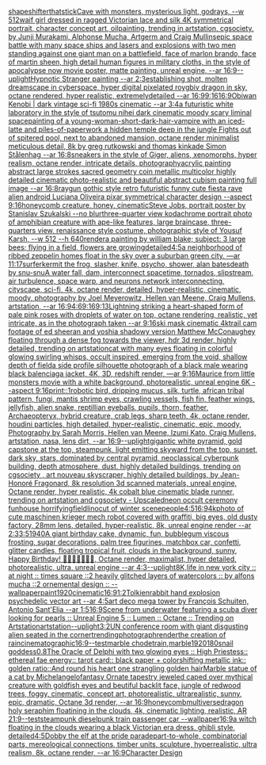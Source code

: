 [shapeshifter](https://www.ebank.nz/aiartgenerator?category=shapeshifter)[that](https://www.ebank.nz/aiartgenerator?category=that)[stick](https://www.ebank.nz/aiartgenerator?category=stick)[Cave with monsters, mysterious light, godrays, --w 512](https://www.ebank.nz/aiartgenerator?category=Cave%2520with%2520monsters%2C%2520mysterious%2520light%2C%2520godrays%2C%2520--w%2520512)[waif girl dressed in ragged Victorian lace and silk 4K symmetrical portrait, character concept art, oilpainting, trending in artstation, cgsociety, by Junji Murakami, Alphonse Mucha, Artgerm and Craig Mullins](https://www.ebank.nz/aiartgenerator?category=waif%2520girl%2520dressed%2520in%2520ragged%2520Victorian%2520lace%2520and%2520silk%25204K%2520symmetrical%2520portrait%2C%2520character%2520concept%2520art%2C%2520oilpainting%2C%2520trending%2520in%2520artstation%2C%2520cgsociety%2C%2520by%2520Junji%2520Murakami%2C%2520Alphonse%2520Mucha%2C%2520Artgerm%2520and%2520Craig%2520Mullins)[epic space battle with many space ships and lasers and explosions with two men standing against one giant man on a battlefield, face of marlon brando, face of martin sheen, high detail human figures in military cloths, in the style of apocalypse now movie poster, matte painting, unreal engine, --ar 16:9](https://www.ebank.nz/aiartgenerator?category=epic%2520space%2520battle%2520with%2520many%2520space%2520ships%2520and%2520lasers%2520and%2520explosions%2520with%2520two%2520men%2520standing%2520against%2520one%2520giant%2520man%2520on%2520a%2520battlefield%2C%2520face%2520of%2520marlon%2520brando%2C%2520face%2520of%2520martin%2520sheen%2C%2520high%2520detail%2520human%2520figures%2520in%2520military%2520cloths%2C%2520in%2520the%2520style%2520of%2520apocalypse%2520now%2520movie%2520poster%2C%2520matte%2520painting%2C%2520unreal%2520engine%2C%2520--ar%252016%3A9)[--uplight](https://www.ebank.nz/aiartgenerator?category=--uplight)[Hypnotic Stranger painting --ar 2:3](https://www.ebank.nz/aiartgenerator?category=Hypnotic%2520Stranger%2520painting%2520--ar%25202%3A3)[](https://www.ebank.nz/aiartgenerator?category=)[establishing shot, molten dreamscape in cyberspace, hyper digital pixelated roygbiv dragon in sky, octane rendered, hyper realistic,  extremelydetailed --ar 16:9](https://www.ebank.nz/aiartgenerator?category=establishing%2520shot%2C%2520molten%2520dreamscape%2520in%2520cyberspace%2C%2520hyper%2520digital%2520pixelated%2520roygbiv%2520dragon%2520in%2520sky%2C%2520octane%2520rendered%2C%2520hyper%2520realistic%2C%2520%2520extremelydetailed%2520--ar%252016%3A9)[9:16](https://www.ebank.nz/aiartgenerator?category=9%3A16)[16:9](https://www.ebank.nz/aiartgenerator?category=16%3A9)[Obiwan Kenobi | dark vintage sci-fi 1980s cinematic --ar 3:4](https://www.ebank.nz/aiartgenerator?category=Obiwan%2520Kenobi%2520%7C%2520dark%2520vintage%2520sci-fi%25201980s%2520cinematic%2520--ar%25203%3A4)[a futuristic white laboratory in the style of tsutomu nihei dark cinematic moody scary liminal space](https://www.ebank.nz/aiartgenerator?category=a%2520futuristic%2520white%2520laboratory%2520in%2520the%2520style%2520of%2520tsutomu%2520nihei%2520dark%2520cinematic%2520moody%2520scary%2520liminal%2520space)[painting of a young-woman-short-dark-hair-vampire with an iced-latte and piles-of-paperwork a hidden temple deep in the jungle Fights out of spitered pool, next to abandoned mansion, octane render minimalist meticulous detail, 8k by greg rutkowski and thomas kinkade Simon Stålenhag  --ar 16:8](https://www.ebank.nz/aiartgenerator?category=painting%2520of%2520a%2520young-woman-short-dark-hair-vampire%2520with%2520an%2520iced-latte%2520and%2520piles-of-paperwork%2520a%2520hidden%2520temple%2520deep%2520in%2520the%2520jungle%2520Fights%2520out%2520of%2520spitered%2520pool%2C%2520next%2520to%2520abandoned%2520mansion%2C%2520octane%2520render%2520minimalist%2520meticulous%2520detail%2C%25208k%2520by%2520greg%2520rutkowski%2520and%2520thomas%2520kinkade%2520Simon%2520St%C3%A5lenhag%2520%2520--ar%252016%3A8)[sneakers in the style of Giger, aliens, xenomorphs, hyper realism, octane render, intricate details, photography](https://www.ebank.nz/aiartgenerator?category=sneakers%2520in%2520the%2520style%2520of%2520Giger%2C%2520aliens%2C%2520xenomorphs%2C%2520hyper%2520realism%2C%2520octane%2520render%2C%2520intricate%2520details%2C%2520photography)[acrylic painting abstract large strokes sacred geometry coin metallic multicolor highly detailed cinematic photo-realistic and beautiful abstract cubism painting full image --ar 16:8](https://www.ebank.nz/aiartgenerator?category=acrylic%2520painting%2520abstract%2520large%2520strokes%2520sacred%2520geometry%2520coin%2520metallic%2520multicolor%2520highly%2520detailed%2520cinematic%2520photo-realistic%2520and%2520beautiful%2520abstract%2520cubism%2520painting%2520full%2520image%2520--ar%252016%3A8)[raygun gothic style retro futuristic funny cute fiesta rave alien android Luciana Oliveira  pixar symmetrical character design --aspect 9:16](https://www.ebank.nz/aiartgenerator?category=raygun%2520gothic%2520style%2520retro%2520futuristic%2520funny%2520cute%2520fiesta%2520rave%2520alien%2520android%2520Luciana%2520Oliveira%2520%2520pixar%2520symmetrical%2520character%2520design%2520--aspect%25209%3A16)[honeycomb creature, honey, cinematic](https://www.ebank.nz/aiartgenerator?category=honeycomb%2520creature%2C%2520honey%2C%2520cinematic)[Steve Jobs,  portrait poster by Stanislav Szukalski --no blur](https://www.ebank.nz/aiartgenerator?category=Steve%2520Jobs%2C%2520%2520portrait%2520poster%2520by%2520Stanislav%2520Szukalski%2520--no%2520blur)[three-quarter view kodachrome portrait photo of amphibian creature with ape-like features, large braincase, three-quarters view, renaissance style costume, photographic style of Yousuf Karsh, --w 512 --h 640](https://www.ebank.nz/aiartgenerator?category=three-quarter%2520view%2520kodachrome%2520portrait%2520photo%2520of%2520amphibian%2520creature%2520with%2520ape-like%2520features%2C%2520large%2520braincase%2C%2520three-quarters%2520view%2C%2520renaissance%2520style%2520costume%2C%2520photographic%2520style%2520of%2520Yousuf%2520Karsh%2C%2520--w%2520512%2520--h%2520640)[render](https://www.ebank.nz/aiartgenerator?category=render)[a painting by william blake; subject: 3 large bees; flying in a field, flowers are growing](https://www.ebank.nz/aiartgenerator?category=a%2520painting%2520by%2520william%2520blake%3B%2520subject%3A%25203%2520large%2520bees%3B%2520flying%2520in%2520a%2520field%2C%2520flowers%2520are%2520growing)[detailed](https://www.ebank.nz/aiartgenerator?category=detailed)[4:5](https://www.ebank.nz/aiartgenerator?category=4%3A5)[a neighborhood of ribbed zeppelin homes float in the sky over a suburban green city. —ar 11:17](https://www.ebank.nz/aiartgenerator?category=a%2520neighborhood%2520of%2520ribbed%2520zeppelin%2520homes%2520float%2520in%2520the%2520sky%2520over%2520a%2520suburban%2520green%2520city.%2520%E2%80%94ar%252011%3A17)[surfer](https://www.ebank.nz/aiartgenerator?category=surfer)[kermit the frog, slasher, knife, psycho, shower, alan bates](https://www.ebank.nz/aiartgenerator?category=kermit%2520the%2520frog%2C%2520slasher%2C%2520knife%2C%2520psycho%2C%2520shower%2C%2520alan%2520bates)[death by snu-snu](https://www.ebank.nz/aiartgenerator?category=death%2520by%2520snu-snu)[A water fall, dam, interconnect spacetime, tornados, slipstream, air turbulence, space warp, and neurons network interconnecting, cityscape, sci-fi, 4k, octane render, detailed, hyper-realistic, cinematic, moody, photography by Joel Meyerowitz, Hellen van Meene, Craig Mullens, artstation, --ar 16:9](https://www.ebank.nz/aiartgenerator?category=A%2520water%2520fall%2C%2520dam%2C%2520interconnect%2520spacetime%2C%2520tornados%2C%2520slipstream%2C%2520air%2520turbulence%2C%2520space%2520warp%2C%2520and%2520neurons%2520network%2520interconnecting%2C%2520cityscape%2C%2520sci-fi%2C%25204k%2C%2520octane%2520render%2C%2520detailed%2C%2520hyper-realistic%2C%2520cinematic%2C%2520moody%2C%2520photography%2520by%2520Joel%2520Meyerowitz%2C%2520Hellen%2520van%2520Meene%2C%2520Craig%2520Mullens%2C%2520artstation%2C%2520--ar%252016%3A9)[4:6](https://www.ebank.nz/aiartgenerator?category=4%3A6)[9:16](https://www.ebank.nz/aiartgenerator?category=9%3A16)[9:13](https://www.ebank.nz/aiartgenerator?category=9%3A13)[Lightning striking a heart-shaped form of pale pink roses with droplets of water on top, octane rendering, realistic, yet intricate, as in the photograph taken --ar 9:16](https://www.ebank.nz/aiartgenerator?category=Lightning%2520striking%2520a%2520heart-shaped%2520form%2520of%2520pale%2520pink%2520roses%2520with%2520droplets%2520of%2520water%2520on%2520top%2C%2520octane%2520rendering%2C%2520realistic%2C%2520yet%2520intricate%2C%2520as%2520in%2520the%2520photograph%2520taken%2520--ar%25209%3A16)[ski mask cinematic 4k](https://www.ebank.nz/aiartgenerator?category=ski%2520mask%2520cinematic%25204k)[trail cam footage of ed sheeran and yoshi](https://www.ebank.nz/aiartgenerator?category=trail%2520cam%2520footage%2520of%2520ed%2520sheeran%2520and%2520yoshi)[a shadowy version Matthew McConaughey floating through a dense fog towards the viewer, hdr 3d render, highly detailed, trending on artstation](https://www.ebank.nz/aiartgenerator?category=a%2520shadowy%2520version%2520Matthew%2520McConaughey%2520floating%2520through%2520a%2520dense%2520fog%2520towards%2520the%2520viewer%2C%2520hdr%25203d%2520render%2C%2520highly%2520detailed%2C%2520trending%2520on%2520artstation)[cat with many eyes floating in colorful glowing swirling whisps, occult inspired, emerging from the void, shallow depth of field](https://www.ebank.nz/aiartgenerator?category=cat%2520with%2520many%2520eyes%2520floating%2520in%2520colorful%2520glowing%2520swirling%2520whisps%2C%2520occult%2520inspired%2C%2520emerging%2520from%2520the%2520void%2C%2520shallow%2520depth%2520of%2520field)[a side profile silhouette photograph of a black male wearing black balenciaga jacket, 4K, 3D, redshift render, —ar 9:16](https://www.ebank.nz/aiartgenerator?category=a%2520side%2520profile%2520silhouette%2520photograph%2520of%2520a%2520black%2520male%2520wearing%2520black%2520balenciaga%2520jacket%2C%25204K%2C%25203D%2C%2520redshift%2520render%2C%2520%E2%80%94ar%25209%3A16)[Maurice from little monsters movie with a white background, photorealistic, unreal engine 6K --aspect 9:16](https://www.ebank.nz/aiartgenerator?category=Maurice%2520from%2520little%2520monsters%2520movie%2520with%2520a%2520white%2520background%2C%2520photorealistic%2C%2520unreal%2520engine%25206K%2520--aspect%25209%3A16)[print::1](https://www.ebank.nz/aiartgenerator?category=print%3A%3A1)[robotic bird, dripping mucus, silk, turtle, african tribal pattern, fungi, mantis shrimp eyes, crawling vessels, fish fin, feather wings, jellyfish, alien snake, reptillian eyeballs, pupils, thorn, feather, Archaeopteryx, hybrid creature, crab legs, sharp teeth, 4k, octane render, houdini particles, high detailed, hyper-realistic, cinematic, epic, moody, Photography by Sarah Morris, Hellen van Meene, Izumi Kato, Craig Mullens, artstation, nasa, lens dirt, --ar 16:9](https://www.ebank.nz/aiartgenerator?category=robotic%2520bird%2C%2520dripping%2520mucus%2C%2520silk%2C%2520turtle%2C%2520african%2520tribal%2520pattern%2C%2520fungi%2C%2520mantis%2520shrimp%2520eyes%2C%2520crawling%2520vessels%2C%2520fish%2520fin%2C%2520feather%2520wings%2C%2520jellyfish%2C%2520alien%2520snake%2C%2520reptillian%2520eyeballs%2C%2520pupils%2C%2520thorn%2C%2520feather%2C%2520Archaeopteryx%2C%2520hybrid%2520creature%2C%2520crab%2520legs%2C%2520sharp%2520teeth%2C%25204k%2C%2520octane%2520render%2C%2520houdini%2520particles%2C%2520high%2520detailed%2C%2520hyper-realistic%2C%2520cinematic%2C%2520epic%2C%2520moody%2C%2520Photography%2520by%2520Sarah%2520Morris%2C%2520Hellen%2520van%2520Meene%2C%2520Izumi%2520Kato%2C%2520Craig%2520Mullens%2C%2520artstation%2C%2520nasa%2C%2520lens%2520dirt%2C%2520--ar%252016%3A9)[--uplight](https://www.ebank.nz/aiartgenerator?category=--uplight)[gigantic white pyramid, gold capstone at the top, steampunk, light emitting skyward from the top, sunset, dark sky, stars, dominated by central pyramid, neoclassical cyberpunk building, depth atmosphere, dust, highly detailed buildings, trending on cgsociety , art nouveau skyscraper, highly detailed buildings, by Jean-Honoré Fragonard, 8k resolution 3d scanned materials, unreal engine, Octane render, hyper realistic, 4k cobalt blue cinematic blade runner, trending on artstation and cgsociety - Upscaled](https://www.ebank.nz/aiartgenerator?category=gigantic%2520white%2520pyramid%2C%2520gold%2520capstone%2520at%2520the%2520top%2C%2520steampunk%2C%2520light%2520emitting%2520skyward%2520from%2520the%2520top%2C%2520sunset%2C%2520dark%2520sky%2C%2520stars%2C%2520dominated%2520by%2520central%2520pyramid%2C%2520neoclassical%2520cyberpunk%2520building%2C%2520depth%2520atmosphere%2C%2520dust%2C%2520highly%2520detailed%2520buildings%2C%2520trending%2520on%2520cgsociety%2520%2C%2520art%2520nouveau%2520skyscraper%2C%2520highly%2520detailed%2520buildings%2C%2520by%2520Jean-Honor%C3%A9%2520Fragonard%2C%25208k%2520resolution%25203d%2520scanned%2520materials%2C%2520unreal%2520engine%2C%2520Octane%2520render%2C%2520hyper%2520realistic%2C%25204k%2520cobalt%2520blue%2520cinematic%2520blade%2520runner%2C%2520trending%2520on%2520artstation%2520and%2520cgsociety%2520-%2520Upscaled)[neon occult ceremony funhouse horrifying](https://www.ebank.nz/aiartgenerator?category=neon%2520occult%2520ceremony%2520funhouse%2520horrifying)[field](https://www.ebank.nz/aiartgenerator?category=field)[linocut of winter scene](https://www.ebank.nz/aiartgenerator?category=linocut%2520of%2520winter%2520scene)[people](https://www.ebank.nz/aiartgenerator?category=people)[4:5](https://www.ebank.nz/aiartgenerator?category=4%3A5)[16:9](https://www.ebank.nz/aiartgenerator?category=16%3A9)[4k](https://www.ebank.nz/aiartgenerator?category=4k)[photo of cute maschinen krieger mech robot covered with graffiti, big eyes, old dusty factory, 28mm lens, detailed, hyper-realistic, 8k, unreal engine render --ar 2:3](https://www.ebank.nz/aiartgenerator?category=photo%2520of%2520cute%2520maschinen%2520krieger%2520mech%2520robot%2520covered%2520with%2520graffiti%2C%2520big%2520eyes%2C%2520old%2520dusty%2520factory%2C%252028mm%2520lens%2C%2520detailed%2C%2520hyper-realistic%2C%25208k%2C%2520unreal%2520engine%2520render%2520--ar%25202%3A3)[3:5](https://www.ebank.nz/aiartgenerator?category=3%3A5)[1940](https://www.ebank.nz/aiartgenerator?category=1940)[A giant birthday cake, dynamic, fun, bubblegum viscous frosting, sugar decorations, palm tree figurines, matchbox car, confetti, glitter candles, floating tropical fruit, clouds in the background, sunny, Happy Birthday! 🎂🧁🍭🍧🎉💫💕, Octane render, maximalist, hyper detailed, photorealistic, ultra, unreal engine --ar 4:3](https://www.ebank.nz/aiartgenerator?category=A%2520giant%2520birthday%2520cake%2C%2520dynamic%2C%2520fun%2C%2520bubblegum%2520viscous%2520frosting%2C%2520sugar%2520decorations%2C%2520palm%2520tree%2520figurines%2C%2520matchbox%2520car%2C%2520confetti%2C%2520glitter%2520candles%2C%2520floating%2520tropical%2520fruit%2C%2520clouds%2520in%2520the%2520background%2C%2520sunny%2C%2520Happy%2520Birthday%21%2520%F0%9F%8E%82%F0%9F%A7%81%F0%9F%8D%AD%F0%9F%8D%A7%F0%9F%8E%89%F0%9F%92%AB%F0%9F%92%95%2C%2520Octane%2520render%2C%2520maximalist%2C%2520hyper%2520detailed%2C%2520photorealistic%2C%2520ultra%2C%2520unreal%2520engine%2520--ar%25204%3A3)[--uplight](https://www.ebank.nz/aiartgenerator?category=--uplight)[8K,](https://www.ebank.nz/aiartgenerator?category=8K%2C)[life in new york city :: at night :: times square ::2 heavily glitched layers of watercolors :: by alfons mucha ::2 ornemental design :: --wallpaper](https://www.ebank.nz/aiartgenerator?category=life%2520in%2520new%2520york%2520city%2520%3A%3A%2520at%2520night%2520%3A%3A%2520times%2520square%2520%3A%3A2%2520heavily%2520glitched%2520layers%2520of%2520watercolors%2520%3A%3A%2520by%2520alfons%2520mucha%2520%3A%3A2%2520ornemental%2520design%2520%3A%3A%2520--wallpaper)[paint](https://www.ebank.nz/aiartgenerator?category=paint)[1920](https://www.ebank.nz/aiartgenerator?category=1920)[cinematic](https://www.ebank.nz/aiartgenerator?category=cinematic)[16:9](https://www.ebank.nz/aiartgenerator?category=16%3A9)[1:2](https://www.ebank.nz/aiartgenerator?category=1%3A2)[Tolkien](https://www.ebank.nz/aiartgenerator?category=Tolkien)[rabbit hand explosion psychedelic vector art --ar 4:5](https://www.ebank.nz/aiartgenerator?category=rabbit%2520hand%2520explosion%2520psychedelic%2520vector%2520art%2520--ar%25204%3A5)[art deco mega tower by François Schuiten, Antonio Sant'Elia --ar 1:5](https://www.ebank.nz/aiartgenerator?category=art%2520deco%2520mega%2520tower%2520by%2520Fran%C3%A7ois%2520Schuiten%2C%2520Antonio%2520Sant%27Elia%2520--ar%25201%3A5)[16:9](https://www.ebank.nz/aiartgenerator?category=16%3A9)[Scene from underwater featuring a scuba diver looking for pearls :: Unreal Engine 5 :: Lumen :: Octane :: Trending on Artstation](https://www.ebank.nz/aiartgenerator?category=Scene%2520from%2520underwater%2520featuring%2520a%2520scuba%2520diver%2520looking%2520for%2520pearls%2520%3A%3A%2520Unreal%2520Engine%25205%2520%3A%3A%2520Lumen%2520%3A%3A%2520Octane%2520%3A%3A%2520Trending%2520on%2520Artstation)[artstation](https://www.ebank.nz/aiartgenerator?category=artstation)[--uplight](https://www.ebank.nz/aiartgenerator?category=--uplight)[3:2](https://www.ebank.nz/aiartgenerator?category=3%3A2)[UN conference room with giant disgusting alien seated in the corner](https://www.ebank.nz/aiartgenerator?category=UN%2520conference%2520room%2520with%2520giant%2520disgusting%2520alien%2520seated%2520in%2520the%2520corner)[trending](https://www.ebank.nz/aiartgenerator?category=trending)[photograph](https://www.ebank.nz/aiartgenerator?category=photograph)[render](https://www.ebank.nz/aiartgenerator?category=render)[the creation of rain](https://www.ebank.nz/aiartgenerator?category=the%2520creation%2520of%2520rain)[cinematographic](https://www.ebank.nz/aiartgenerator?category=cinematographic)[16:9](https://www.ebank.nz/aiartgenerator?category=16%3A9)[--test](https://www.ebank.nz/aiartgenerator?category=--test)[marble chode](https://www.ebank.nz/aiartgenerator?category=marble%2520chode)[train,marble](https://www.ebank.nz/aiartgenerator?category=train%2Cmarble)[1920](https://www.ebank.nz/aiartgenerator?category=1920)[180](https://www.ebank.nz/aiartgenerator?category=180)[snail goddess](https://www.ebank.nz/aiartgenerator?category=snail%2520goddess)[0.8](https://www.ebank.nz/aiartgenerator?category=0.8)[The Oracle of Delphi with two glowing eyes :: High Priestess:: ethereal fae energy:: tarot card:: black paper + colorshifting metallic ink:: golden ratio::](https://www.ebank.nz/aiartgenerator?category=The%2520Oracle%2520of%2520Delphi%2520with%2520two%2520glowing%2520eyes%2520%3A%3A%2520High%2520Priestess%3A%3A%2520ethereal%2520fae%2520energy%3A%3A%2520tarot%2520card%3A%3A%2520black%2520paper%2520%2B%2520colorshifting%2520metallic%2520ink%3A%3A%2520golden%2520ratio%3A%3A)[And round his heart one strangling golden hair](https://www.ebank.nz/aiartgenerator?category=And%2520round%2520his%2520heart%2520one%2520strangling%2520golden%2520hair)[Marble statue of a cat by Michelangelo](https://www.ebank.nz/aiartgenerator?category=Marble%2520statue%2520of%2520a%2520cat%2520by%2520Michelangelo)[fantasy Ornate tapestry jeweled caped over mythical creature with goldfish eyes and beutiful backlit face, jungle of redwood trees, foggy, cinematic, concept art, photorealistic, ultrarealistic, sunny, epic, dramatic, Octane 3d render, --ar 16:9](https://www.ebank.nz/aiartgenerator?category=fantasy%2520Ornate%2520tapestry%2520jeweled%2520caped%2520over%2520mythical%2520creature%2520with%2520goldfish%2520eyes%2520and%2520beutiful%2520backlit%2520face%2C%2520jungle%2520of%2520redwood%2520trees%2C%2520foggy%2C%2520cinematic%2C%2520concept%2520art%2C%2520photorealistic%2C%2520ultrarealistic%2C%2520sunny%2C%2520epic%2C%2520dramatic%2C%2520Octane%25203d%2520render%2C%2520--ar%252016%3A9)[honeycomb](https://www.ebank.nz/aiartgenerator?category=honeycomb)[multiverse](https://www.ebank.nz/aiartgenerator?category=multiverse)[dragon holy seraphim floatining in the clouds, 4k, cinematic lighting, realistic, AR 21:9](https://www.ebank.nz/aiartgenerator?category=dragon%2520holy%2520seraphim%2520floatining%2520in%2520the%2520clouds%2C%25204k%2C%2520cinematic%2520lighting%2C%2520realistic%2C%2520AR%252021%3A9)[--test](https://www.ebank.nz/aiartgenerator?category=--test)[steampunk dieselpunk train passenger car --wallpaper](https://www.ebank.nz/aiartgenerator?category=steampunk%2520dieselpunk%2520train%2520passenger%2520car%2520--wallpaper)[16:9](https://www.ebank.nz/aiartgenerator?category=16%3A9)[a witch floating in the clouds wearing a black Victorian era dress, ghibli style, detailed](https://www.ebank.nz/aiartgenerator?category=a%2520witch%2520floating%2520in%2520the%2520clouds%2520wearing%2520a%2520black%2520Victorian%2520era%2520dress%2C%2520ghibli%2520style%2C%2520detailed)[4:5](https://www.ebank.nz/aiartgenerator?category=4%3A5)[Dobby the elf at the pride parade](https://www.ebank.nz/aiartgenerator?category=Dobby%2520the%2520elf%2520at%2520the%2520pride%2520parade)[part-to-whole, combinatorial parts, mereological connections, timber units, sculpture, hyperrealistic, ultra realism, 8k, octane render, --ar 16:9](https://www.ebank.nz/aiartgenerator?category=part-to-whole%2C%2520combinatorial%2520parts%2C%2520mereological%2520connections%2C%2520timber%2520units%2C%2520sculpture%2C%2520hyperrealistic%2C%2520ultra%2520realism%2C%25208k%2C%2520octane%2520render%2C%2520--ar%252016%3A9)[Character Design](https://www.ebank.nz/aiartgenerator?category=Character%2520Design)